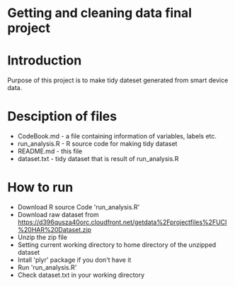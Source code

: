 # Getting and cleaning data final project

# Introduction
Purpose of this project is to make tidy dateset generated from smart device data.

# Desciption of files
 - CodeBook.md - a file containing information of variables, labels etc.
 - run_analysis.R - R source code for making tidy dataset
 - README.md - this file
 - dataset.txt - tidy dataset that is result of run_analysis.R

# How to run
 - Download R source Code 'run_analysis.R'
 - Download raw dataset from https://d396qusza40orc.cloudfront.net/getdata%2Fprojectfiles%2FUCI%20HAR%20Dataset.zip
 - Unzip the zip file
 - Setting current working directory to home directory of the unzipped dataset
 - Intall 'plyr' package if you don't have it
 - Run 'run_analysis.R'
 - Check dataset.txt in your working directory
